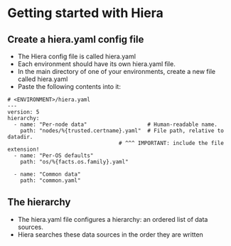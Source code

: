 # Getting started with Hiera
## Create a hiera.yaml config file
- The Hiera config file is called hiera.yaml
- Each environment should have its own hiera.yaml file.
- In the main directory of one of your environments, create a new file called hiera.yaml
- Paste the following contents into it:
```
# <ENVIRONMENT>/hiera.yaml
---
version: 5
hierarchy:
  - name: "Per-node data"                   # Human-readable name.
    path: "nodes/%{trusted.certname}.yaml"  # File path, relative to datadir.
                                   # ^^^ IMPORTANT: include the file extension!
  - name: "Per-OS defaults"
    path: "os/%{facts.os.family}.yaml"

  - name: "Common data"
    path: "common.yaml"
```

## The hierarchy
- The hiera.yaml file configures a hierarchy: an ordered list of data sources.
- Hiera searches these data sources in the order they are written

